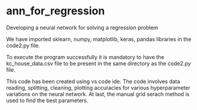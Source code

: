 # ann_for_regression
Developing a neural network for solving a regression problem

We have imported sklearn, numpy, matplotlib, 
keras, pandas libraries in the code2.py file.

To execute the program successfully it is 
mandatory to have the kc_house_data.csv file 
to be present in the same directory as the 
code2.py file. 

This code has been created using vs code ide.
The code involves data reading, splitting, 
cleaning, plotting accuracies for various 
hyperparameter variations on the neural network.
At last, the manual grid serach method is used 
to find the best parameters.
